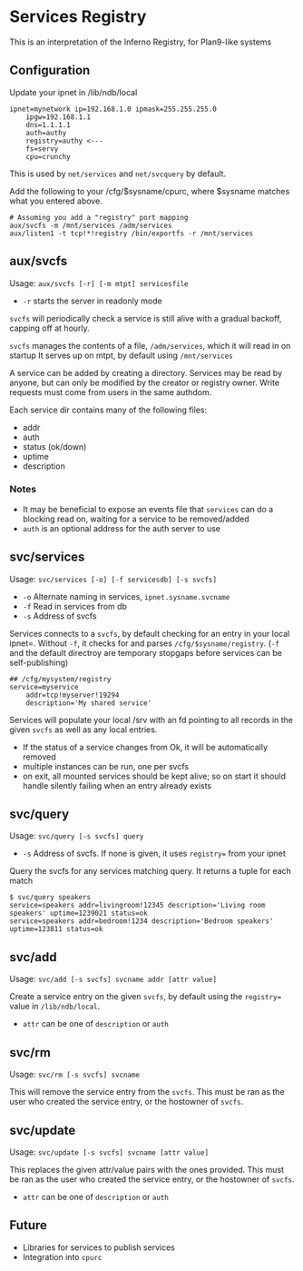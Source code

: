 # Services Registry

This is an interpretation of the Inferno Registry, for Plan9-like systems

## Configuration

Update your ipnet in /lib/ndb/local
```
ipnet=mynetwork ip=192.168.1.0 ipmask=255.255.255.0
    ipgw=192.168.1.1
    dns=1.1.1.1
    auth=authy
    registry=authy <---
    fs=servy
    cpu=crunchy
```

This is used by `net/services` and `net/svcquery` by default.

Add the following to your /cfg/$sysname/cpurc, where $sysname matches what you entered above.

```
# Assuming you add a "registry" port mapping
aux/svcfs -m /mnt/services /adm/services
aux/listen1 -t tcp!*!registry /bin/exportfs -r /mnt/services
```

## aux/svcfs

Usage: `aux/svcfs [-r] [-m mtpt] servicesfile`

- `-r` starts the server in readonly mode

`svcfs` will periodically check a service is still alive with a gradual backoff, capping off at hourly.

`svcfs` manages the contents of a file, `/adm/services`, which it will read in on startup
It serves up on mtpt, by default using `/mnt/services`

A service can be added by creating a directory. Services may be read by anyone, but can only be modified by the creator or registry owner. Write requests must come from users in the same authdom.

Each service dir contains many of the following files: 
 - addr
 - auth
 - status (ok/down)
 - uptime
 - description

### Notes
 - It may be beneficial to expose an events file that `services` can do a blocking read on, waiting for a service to be removed/added
 - `auth` is an optional address for the auth server to use

## svc/services 

Usage: `svc/services [-o] [-f servicesdb] [-s svcfs]`

- `-o` Alternate naming in services, `ipnet.sysname.svcname`
- `-f` Read in services from db
- `-s` Address of svcfs

Services connects to a `svcfs`, by default checking for an entry in your local ipnet=. 
Without `-f`, it checks for and parses `/cfg/$sysname/registry`. (`-f` and the default directroy are temporary stopgaps before services can be self-publishing)

```
## /cfg/mysystem/registry
service=myservice
    addr=tcp!myserver!19294
    description='My shared service'
```

Services will populate your local /srv with an fd pointing to all records in the given `svcfs` as well as any local entries. 
- If the status of a service changes from Ok, it will be automatically removed
- multiple instances can be run, one per svcfs
- on exit, all mounted services should be kept alive; so on start it should handle silently failing when an entry already exists

## svc/query

Usage: `svc/query [-s svcfs] query`
- `-s` Address of svcfs. If none is given, it uses `registry=` from your ipnet

Query the svcfs for any services matching query. It returns a tuple for each match

```
$ svc/query speakers
service=speakers addr=livingroom!12345 description='Living room speakers' uptime=1239021 status=ok
service=speakers addr=bedroom!1234 description='Bedroom speakers' uptime=123811 status=ok
```

## svc/add 
Usage: `svc/add [-s svcfs] svcname addr [attr value]`

Create a service entry on the given `svcfs`, by default using the `registry=` value in `/lib/ndb/local`.

- `attr` can be one of `description` or `auth`

## svc/rm
Usage: `svc/rm [-s svcfs] svcname`

This will remove the service entry from the `svcfs`. This must be ran as the user who created the service entry, or the hostowner of `svcfs`.

## svc/update

Usage: `svc/update [-s svcfs] svcname [attr value]`

This replaces the given attr/value pairs with the ones provided. This must be ran as the user who created the service entry, or the hostowner of `svcfs`.
- `attr` can be one of `description` or `auth`

## Future
- Libraries for services to publish services
- Integration into `cpurc`
